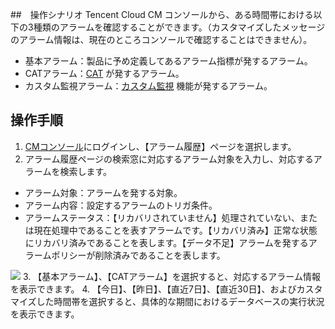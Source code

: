 ﻿##　操作シナリオ
Tencent Cloud CM コンソールから、ある時間帯における以下の3種類のアラームを確認することができます。（カスタマイズしたメッセージのアラーム情報は、現在のところコンソールで確認することはできません）。
- 基本アラーム：製品に予め定義してあるアラーム指標が発するアラーム。
- CATアラーム：[CAT](https://cloud.tencent.com/document/product/280) が発するアラーム。
- カスタム監視アラーム：[カスタム監視](https://cloud.tencent.com/document/product/397) 機能が発するアラーム。

## 操作手順
1. [CMコンソール](https://console.cloud.tencent.com/monitor/overview)にログインし、【アラーム履歴】ページを選択します。
2. アラーム履歴ページの検索窓に対応するアラーム対象を入力し、対応するアラームを検索します。
 - アラーム対象：アラームを発する対象。
 - アラーム内容：設定するアラームのトリガ条件。
 - アラームステータス：【リカバリされていません】処理されていない、または現在処理中であることを表すアラームです。【リカバリ済み】正常な状態にリカバリ済みであることを表します。【データ不足】アラームを発するアラームポリシーが削除済みであることを表します。
 
![](https://main.qcloudimg.com/raw/21448605fdd8489297c48f14099b2c9a.png)
3. 【基本アラーム】、【CATアラーム】を選択すると、対応するアラーム情報を表示できます。
4. 【今日】、【昨日】、【直近7日】、【直近30日】、およびカスタマイズした時間帯を選択すると、具体的な期間におけるデータベースの実行状況を表示できます。

